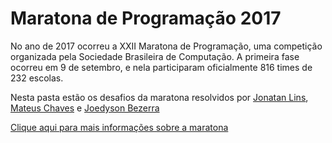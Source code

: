 # Maratona de Programação 2017

No ano de 2017 ocorreu a XXII Maratona de Programação, uma competição organizada pela Sociedade Brasileira de Computação. A primeira fase ocorreu em 9 de setembro, e nela participaram oficialmente 816 times de 232 escolas.

Nesta pasta estão os desafios da maratona resolvidos por [Jonatan Lins](https://github.com/JonatanLins/), [Mateus Chaves](https://github.com/mateuschaves/) e [Joedyson Bezerra](https://github.com/joedysonbezerra/)

[Clique aqui para mais informações sobre a maratona](http://maratona.ime.usp.br/hist/2017/)
